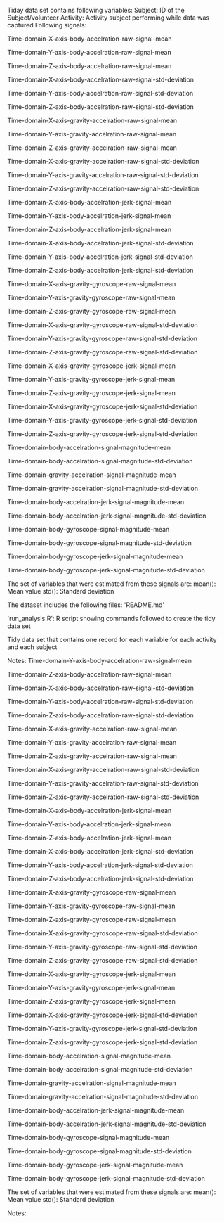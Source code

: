 Tiday data set contains following variables:
Subject: ID of the Subject/volunteer
Activity: Activity subject performing while data was captured
Following signals: 

Time-domain-X-axis-body-accelration-raw-signal-mean

Time-domain-Y-axis-body-accelration-raw-signal-mean

Time-domain-Z-axis-body-accelration-raw-signal-mean

Time-domain-X-axis-body-accelration-raw-signal-std-deviation

Time-domain-Y-axis-body-accelration-raw-signal-std-deviation

Time-domain-Z-axis-body-accelration-raw-signal-std-deviation

Time-domain-X-axis-gravity-accelration-raw-signal-mean

Time-domain-Y-axis-gravity-accelration-raw-signal-mean

Time-domain-Z-axis-gravity-accelration-raw-signal-mean

Time-domain-X-axis-gravity-accelration-raw-signal-std-deviation

Time-domain-Y-axis-gravity-accelration-raw-signal-std-deviation

Time-domain-Z-axis-gravity-accelration-raw-signal-std-deviation

Time-domain-X-axis-body-accelration-jerk-signal-mean

Time-domain-Y-axis-body-accelration-jerk-signal-mean

Time-domain-Z-axis-body-accelration-jerk-signal-mean

Time-domain-X-axis-body-accelration-jerk-signal-std-deviation

Time-domain-Y-axis-body-accelration-jerk-signal-std-deviation

Time-domain-Z-axis-body-accelration-jerk-signal-std-deviation

Time-domain-X-axis-gravity-gyroscope-raw-signal-mean

Time-domain-Y-axis-gravity-gyroscope-raw-signal-mean

Time-domain-Z-axis-gravity-gyroscope-raw-signal-mean

Time-domain-X-axis-gravity-gyroscope-raw-signal-std-deviation

Time-domain-Y-axis-gravity-gyroscope-raw-signal-std-deviation

Time-domain-Z-axis-gravity-gyroscope-raw-signal-std-deviation

Time-domain-X-axis-gravity-gyroscope-jerk-signal-mean

Time-domain-Y-axis-gravity-gyroscope-jerk-signal-mean

Time-domain-Z-axis-gravity-gyroscope-jerk-signal-mean

Time-domain-X-axis-gravity-gyroscope-jerk-signal-std-deviation

Time-domain-Y-axis-gravity-gyroscope-jerk-signal-std-deviation

Time-domain-Z-axis-gravity-gyroscope-jerk-signal-std-deviation

Time-domain-body-accelration-signal-magnitude-mean

Time-domain-body-accelration-signal-magnitude-std-deviation

Time-domain-gravity-accelration-signal-magnitude-mean

Time-domain-gravity-accelration-signal-magnitude-std-deviation

Time-domain-body-accelration-jerk-signal-magnitude-mean

Time-domain-body-accelration-jerk-signal-magnitude-std-deviation

Time-domain-body-gyroscope-signal-magnitude-mean

Time-domain-body-gyroscope-signal-magnitude-std-deviation

Time-domain-body-gyroscope-jerk-signal-magnitude-mean

Time-domain-body-gyroscope-jerk-signal-magnitude-std-deviation

The set of variables that were estimated from these signals are: mean(): Mean value std(): Standard deviation

The dataset includes the following files:
'README.md'

'run_analysis.R': R script showing commands followed to create the tidy data set

Tidy data set that contains one record for each variable for each activity and each subject

Notes:
Time-domain-Y-axis-body-accelration-raw-signal-mean

Time-domain-Z-axis-body-accelration-raw-signal-mean

Time-domain-X-axis-body-accelration-raw-signal-std-deviation

Time-domain-Y-axis-body-accelration-raw-signal-std-deviation

Time-domain-Z-axis-body-accelration-raw-signal-std-deviation

Time-domain-X-axis-gravity-accelration-raw-signal-mean

Time-domain-Y-axis-gravity-accelration-raw-signal-mean

Time-domain-Z-axis-gravity-accelration-raw-signal-mean

Time-domain-X-axis-gravity-accelration-raw-signal-std-deviation

Time-domain-Y-axis-gravity-accelration-raw-signal-std-deviation

Time-domain-Z-axis-gravity-accelration-raw-signal-std-deviation

Time-domain-X-axis-body-accelration-jerk-signal-mean

Time-domain-Y-axis-body-accelration-jerk-signal-mean

Time-domain-Z-axis-body-accelration-jerk-signal-mean

Time-domain-X-axis-body-accelration-jerk-signal-std-deviation

Time-domain-Y-axis-body-accelration-jerk-signal-std-deviation

Time-domain-Z-axis-body-accelration-jerk-signal-std-deviation

Time-domain-X-axis-gravity-gyroscope-raw-signal-mean

Time-domain-Y-axis-gravity-gyroscope-raw-signal-mean

Time-domain-Z-axis-gravity-gyroscope-raw-signal-mean

Time-domain-X-axis-gravity-gyroscope-raw-signal-std-deviation

Time-domain-Y-axis-gravity-gyroscope-raw-signal-std-deviation

Time-domain-Z-axis-gravity-gyroscope-raw-signal-std-deviation

Time-domain-X-axis-gravity-gyroscope-jerk-signal-mean

Time-domain-Y-axis-gravity-gyroscope-jerk-signal-mean

Time-domain-Z-axis-gravity-gyroscope-jerk-signal-mean

Time-domain-X-axis-gravity-gyroscope-jerk-signal-std-deviation

Time-domain-Y-axis-gravity-gyroscope-jerk-signal-std-deviation

Time-domain-Z-axis-gravity-gyroscope-jerk-signal-std-deviation

Time-domain-body-accelration-signal-magnitude-mean

Time-domain-body-accelration-signal-magnitude-std-deviation

Time-domain-gravity-accelration-signal-magnitude-mean

Time-domain-gravity-accelration-signal-magnitude-std-deviation

Time-domain-body-accelration-jerk-signal-magnitude-mean

Time-domain-body-accelration-jerk-signal-magnitude-std-deviation

Time-domain-body-gyroscope-signal-magnitude-mean

Time-domain-body-gyroscope-signal-magnitude-std-deviation

Time-domain-body-gyroscope-jerk-signal-magnitude-mean

Time-domain-body-gyroscope-jerk-signal-magnitude-std-deviation

The set of variables that were estimated from these signals are: mean(): Mean value std(): Standard deviation


Notes:
